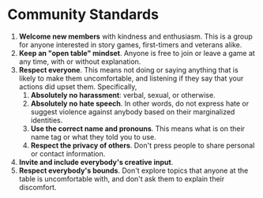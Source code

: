# Community Standards

1. **Welcome new members** with kindness and enthusiasm. This is a group for anyone interested in story games, first-timers and veterans alike.
2. **Keep an "open table" mindset**. Anyone is free to join or leave a game at any time, with or without explanation. 
3. **Respect everyone**. This means not doing or saying anything that is likely to make them uncomfortable, and listening if they say that your actions did upset them. Specifically,
    1. **Absolutely no harassment**: verbal, sexual, or otherwise.
    2. **Absolutely no hate speech**. In other words, do not express hate or suggest violence against anybody based on their marginalized identities.
    3. **Use the correct name and pronouns**. This means what is on their name tag or what they told you to use.
    4. **Respect the privacy of others**. Don't press people to share personal or contact information.
4. **Invite and include everybody's creative input**.
5. **Respect everybody's bounds**. Don't explore topics that anyone at the table is uncomfortable with, and don't ask them to explain their discomfort.

